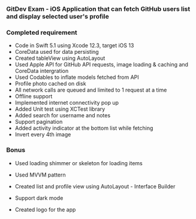 ### GitDev Exam - iOS Application that can fetch GitHub users list and display selected user's profile

### Completed requirement

- Code in Swift 5.1 using Xcode 12.3, target iOS 13
- CoreData used for data persisting
- Created tableView using AutoLayout
- Used Apple API for GitHub API requests, image loading & caching and CoreData intergration
- Used Codables to inflate models fetched from API
- Profile photo cached on disk
- All network calls are queued and limited to 1 request at a time
- Offline support
- Implemented internet connectivity pop up
- Added Unit test using XCTest library
- Added search for username and notes
- Support pagination
- Added activity indicator at the bottom list while fetching
- Invert every 4th image


### Bonus
- Used loading shimmer or skeleton for loading items
- Used MVVM pattern
- Created list and profile view using AutoLayout - Interface Builder
- Support dark mode

- Created logo for the app
